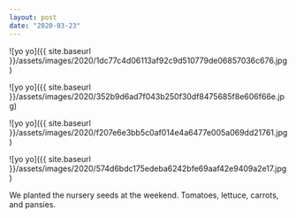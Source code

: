 ```yaml
---
layout: post
date: "2020-03-23"
---
```


![yo yo]({{ site.baseurl }}/assets/images/2020/1dc77c4d06113af92c9d510779de06857036c676.jpg)

![yo yo]({{ site.baseurl }}/assets/images/2020/352b9d6ad7f043b250f30df8475685f8e606f66e.jpg)

![yo yo]({{ site.baseurl }}/assets/images/2020/f207e6e3bb5c0af014e4a6477e005a069dd21761.jpg)

![yo yo]({{ site.baseurl }}/assets/images/2020/574d6bdc175edeba6242bfe69aaf42e9409a2e17.jpg)

We planted the nursery seeds at the weekend. Tomatoes, lettuce, carrots, and pansies.

